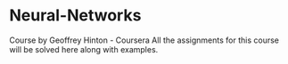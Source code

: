 # Neural-Networks
Course by Geoffrey Hinton - Coursera
All the assignments for this course will be solved here along with examples. 
